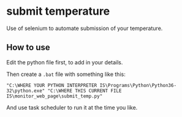 # submit temperature

Use of selenium to automate submission of your temperature. 

## How to use

Edit the python file first, to add in your details.

Then create a `.bat` file with something like this:

`"C:\WHERE YOUR PYTHON INTERPRETER IS\Programs\Python\Python36-32\python.exe" "C:\WHERE THIS CURRENT FILE IS\monitor_web_page\submit_temp.py"`

And use task scheduler to run it at the time you like.